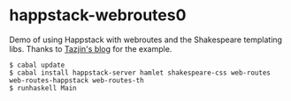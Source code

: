 # happstack-webroutes0
Demo of using Happstack with webroutes and the Shakespeare templating libs. Thanks to [Tazjin's blog](https://tazj.in/en/1335123720) for the example.

````
$ cabal update
$ cabal install happstack-server hamlet shakespeare-css web-routes web-routes-happstack web-routes-th
$ runhaskell Main
